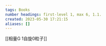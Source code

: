 ```yaml
---
tags: Books
number headings: first-level 1, max 6, 1.1.
created: 2023-05-30 17:21:15
aliases: []
---
```

[[相量G 1自旋0粒子]]


